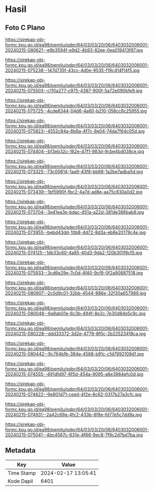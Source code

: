 # Hasil

## Foto C Plano

https://sirekap-obj-formc.kpu.go.id/ea98/pemilu/pdpr/64/03/03/20/06/6403032006001-20240215-080621--e9b3594f-e9d2-4b93-82ee-0ea019413f97.jpg

https://sirekap-obj-formc.kpu.go.id/ea98/pemilu/pdpr/64/03/03/20/06/6403032006001-20240215-075238--147d735f-43cc-4d0e-9535-f19c414f14f5.jpg

https://sirekap-obj-formc.kpu.go.id/ea98/pemilu/pdpr/64/03/03/20/06/6403032006001-20240215-075503--c110a277-c975-4387-900f-5a72e090bfe9.jpg

https://sirekap-obj-formc.kpu.go.id/ea98/pemilu/pdpr/64/03/03/20/06/6403032006001-20240215-075725--4cde8344-04d6-4a60-b210-058cc8c25955.jpg

https://sirekap-obj-formc.kpu.go.id/ea98/pemilu/pdpr/64/03/03/20/06/6403032006001-20240215-075823--4552c84a-6b6a-4f7c-8e04-74da7f64c05d.jpg

https://sirekap-obj-formc.kpu.go.id/ea98/pemilu/pdpr/64/03/03/20/06/6403032006001-20240215-074404--bf3eb32c-162e-47f1-983d-9cbe4bd038ce.jpg

https://sirekap-obj-formc.kpu.go.id/ea98/pemilu/pdpr/64/03/03/20/06/6403032006001-20240215-073325--73c00614-1aa9-43f8-bb68-1a2be7adba5d.jpg

https://sirekap-obj-formc.kpu.go.id/ea98/pemilu/pdpr/64/03/03/20/06/6403032006001-20240215-073439--1bf5990f-fbc2-4a7d-ad8e-aa75c830a0d2.jpg

https://sirekap-obj-formc.kpu.go.id/ea98/pemilu/pdpr/64/03/03/20/06/6403032006001-20240215-073704--3e41ea3e-bdac-451a-a22d-381de366bab8.jpg

https://sirekap-obj-formc.kpu.go.id/ea98/pemilu/pdpr/64/03/03/20/06/6403032006001-20240215-073955--bebd43dd-10b8-4d72-8d3a-eb8e20179c4e.jpg

https://sirekap-obj-formc.kpu.go.id/ea98/pemilu/pdpr/64/03/03/20/06/6403032006001-20240215-074125--1db33c60-4a85-40d3-9da2-120b301f8cf5.jpg

https://sirekap-obj-formc.kpu.go.id/ea98/pemilu/pdpr/64/03/03/20/06/6403032006001-20240215-075933--3cd6e29e-7c0d-4f40-9cf9-0f2a90887518.jpg

https://sirekap-obj-formc.kpu.go.id/ea98/pemilu/pdpr/64/03/03/20/06/6403032006001-20240215-080907--2c0d9c01-32bb-4544-886e-32f30a657989.jpg

https://sirekap-obj-formc.kpu.go.id/ea98/pemilu/pdpr/64/03/03/20/06/6403032006001-20240215-080048--6a9ab01e-6c3b-494f-8e2c-7e30d84e5c9c.jpg

https://sirekap-obj-formc.kpu.go.id/ea98/pemilu/pdpr/64/03/03/20/06/6403032006001-20240215-080228--ddd33372-3d2e-4779-8f0c-2b22523418ca.jpg

https://sirekap-obj-formc.kpu.go.id/ea98/pemilu/pdpr/64/03/03/20/06/6403032006001-20240215-080442--9c764bfb-384a-4568-b91c-c1d7992109d1.jpg

https://sirekap-obj-formc.kpu.go.id/ea98/pemilu/pdpr/64/03/03/20/06/6403032006001-20240215-074555--491dfd97-6f5d-454a-9095-a8e3984efc0d.jpg

https://sirekap-obj-formc.kpu.go.id/ea98/pemilu/pdpr/64/03/03/20/06/6403032006001-20240215-074822--9e801d71-ceed-4f2e-8c62-0317b27a3cfc.jpg

https://sirekap-obj-formc.kpu.go.id/ea98/pemilu/pdpr/64/03/03/20/06/6403032006001-20240215-074931--2a42c69a-4fc2-433b-8f9e-fd77e5c7dd9a.jpg

https://sirekap-obj-formc.kpu.go.id/ea98/pemilu/pdpr/64/03/03/20/06/6403032006001-20240215-075041--4bc4567c-631e-4f68-9ec8-7f9c2d7bd7ba.jpg


## Metadata

| Key        | Value               |
| ---------- | ------------------- |
| Time Stamp | 2024-02-17 13:05:41 |
| Kode Dapil | 6401                |



